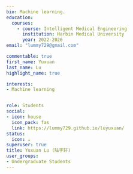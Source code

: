```yaml
---
bio: Machine learning.
education:
  courses:
    - course: Intelligent Medical Engineering
      institution: Harbin Medical University
      year: 2022-2026
email: "lummy729@gmail.com"

commentable: true
first_name: Yuxuan
last_name: Lu
highlight_name: true

interests:
- Machine learning


role: Students
social:
- icon: house
  icon_pack: fas
  link: https://lummy729.github.io/luyuxuan/
status:
  icon: ☕️
superuser: true
title: Yuxuan Lu (陆宇轩)
user_groups:
- Undergraduate Students
---
```

